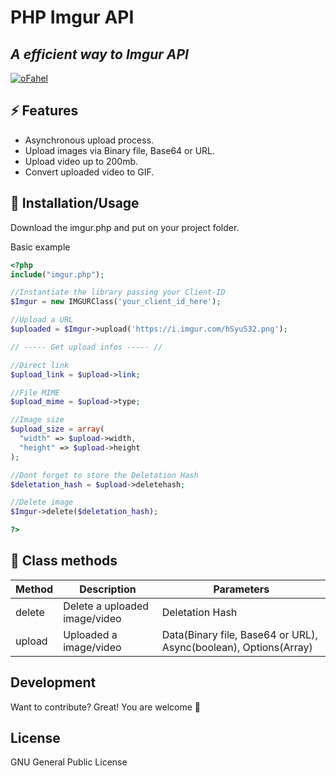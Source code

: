 # PHP Imgur API

## _A efficient way to Imgur API_

[![oFahel](https://i.imgur.com/hSyuS32.png)](https://github.com/ofahel/)

## ⚡ Features

- Asynchronous upload process.
- Upload images via Binary file, Base64 or URL.
- Upload video up to 200mb.
- Convert uploaded video to GIF.

## 🎉 Installation/Usage

Download the imgur.php and put on your project folder.


Basic example
```php
<?php
include("imgur.php");

//Instantiate the library passing your Client-ID
$Imgur = new IMGURClass('your_client_id_here');

//Upload a URL
$uploaded = $Imgur->upload('https://i.imgur.com/hSyuS32.png');

// ----- Get upload infos ----- //

//Direct link
$upload_link = $upload->link;

//File MIME
$upload_mime = $upload->type;

//Image size
$upload_size = array(
  "width" => $upload->width,
  "height" => $upload->height
);

//Dont forget to store the Deletation Hash
$deletation_hash = $upload->deletehash;

//Delete image
$Imgur->delete($deletation_hash);

?>
```

## 📄 Class methods

| Method    | Description                            | Parameters                                                        |
|-----------|----------------------------------------|------------                                                       |
| delete    | Delete a uploaded image/video          | Deletation Hash                                                   |
| upload    | Uploaded a image/video                 | Data(Binary file, Base64 or URL), Async(boolean), Options(Array)  |


## Development

Want to contribute? Great!
You are welcome 🥳

## License

GNU General Public License
